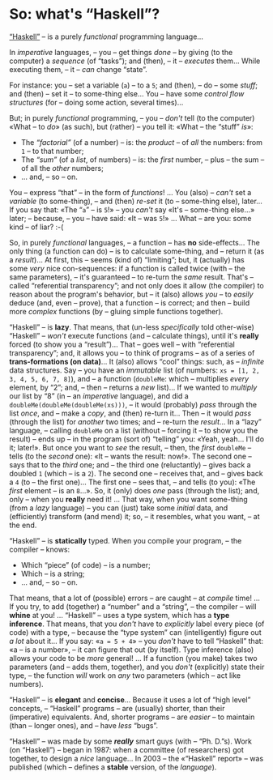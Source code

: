 # So: what's “Haskell”?

[“Haskell”](https://en.wikipedia.org/wiki/Haskell_%28programming_language%29) – is a purely _functional_ programming language…

In *imperative* languages, – you – get things *done* – by giving (to the computer) a *sequence* (of “tasks”); and (then), – it – *executes* them… While executing them, – it – *can* change “state”.

For instance: you – set a variable (`a`) – to a `5`; and (then), – do – some *stuff*; and (then) – set it – to some-thing else… You – have some *control flow structures* (for – doing some action, several times)… 

But; in purely *functional* programming, – you – *don't* tell (to the computer) «What – to *do*» (as such), but (rather) – you tell it: «What – the “stuff” *is*»: 
- The *“factorial”* (of a number) – is: the *product* – of *all* the numbers: from `1` – to that number;
- The *“sum”* (of a *list*, of numbers) – is: the *first* number, – plus – the sum – of all the *other* numbers;
- … and, – so – on. 

You – express “that” – in the form of *functions*! … You (also) – *can't* set a *variable* (to some-thing), – and (then) *re-set* it (to – some-thing else), later… If you say that: «The “`a`” – is `5`!» – you *can't* say «It's – some-thing else…» later; – because, – you – have said: «It – was `5`!» … What – are you: some kind – of liar? :-(

So, in purely *functional* languages, – a function – has **no** side-effects… The only thing (a function can do) – is to calculate some-thing, and – return it (as a *result*)… At first, this – seems (kind of) “limiting”; but, it (actually) has some *very* nice con-sequences: if a function is called twice (with – the same parameters), – it's guaranteed – to re-turn the *same* result. That's – called “referential transparency”; and not only does it allow (the compiler) to reason about the program's behavior, but – it (also) allows *you* – to *easily* deduce (and, even – prove), that a function – is correct; and then – build more *complex* functions (by – gluing simple functions together). 

“Haskell” – is **lazy**. That means, that (un-less *specifically* told other-wise) “Haskell” – *won't* execute functions (and – calculate things), until it's **really** forced (to show you a “result”)… That – goes well – with “referential transparency”; and, it allows you – to think of programs – as of a series of **trans-formations (on data)**… It (also) allows “cool” things: such, as – *infinite* data structures. Say – you have an *immutable* list (of numbers: `xs = [1, 2, 3, 4, 5, 6, 7, 8]`), and – a function (`doubleMe`: which – multiplies *every* element, by “2”; and, – then – returns a *new* list)… If we wanted to *multiply* our list by “8” (in – an *imperative* language), and did a `doubleMe(doubleMe(doubleMe(xs)))`, – it would (probably) *pass* through the list *once*, and – make a *copy*, and (then) re-turn it… Then – it would *pass* (through the list) for *another* two times; and – re-turn the *result*… In a “lazy” language, – calling `doubleMe` on a list (without – forcing it – to show you the result) – ends up – in the program (sort of) “telling” you: «Yeah, yeah… I'll do it; later!». But once you want to *see* the result, – then, the *first* `doubleMe` – tells (to the *second* one): «It – wants the result: now!». The second one – says that to the *third* one; and – the third one (reluctantly) – gives back a doubled `1` (which – is a `2`). The second one – receives that, and – gives back a `4` (to – the first one)… The first one – sees that, – and tells (to you): «The *first* element – is an `8`…». So, it (only) does *one* pass (through the list); and, only – when you **really** need it! … That way, when you want some-thing (from a *lazy* language) – you can (just) take some *initial* data, and (efficiently) transform (and mend) it; so, – it resembles, what you want, – at the end. 

“Haskell” – is **statically**  typed. When you compile your program, – the compiler – knows: 
- Which “piece” (of code) – is a number;
- Which – is a string;
- … and, – so – on. 

That means, that a lot of (possible) errors – are caught – at *compile* time! … If you try, to add (together) a “number” and a “string”, – the compiler – will **whine** at you! … “Haskell” – uses a type system, which has a **type inference**. That means, that you *don't* have to *explicitly* label every piece (of code) with a type, – because the “type system” can (intelligently) figure out *a lot* about it… If you say: «`a = 5 + 4`» – you *don't* have to tell “Haskell” that: «a – is a number», – it can figure that out (by itself). Type inference (also) allows your code to be *more* general! … If a function (you make) takes two parameters (and – adds them, together), and you *don't* (explicitly) state their type, – the function *will* work on *any* two parameters (which – act like numbers). 

“Haskell” – is **elegant** and **concise**… Because it uses a lot of “high level” concepts, – “Haskell” programs – are (usually) shorter, than their (imperative) equivalents. And, shorter programs – are *easier* – to maintain (than – longer ones), and – have *less* “bugs”. 

“Haskell” – was made by some **_really_** smart guys (with – “Ph. D.”s). Work (on “Haskell”) – began in 1987: when a committee (of researchers) got together, to design a *nice* language… In 2003 – the «“Haskell” report» – was published (which – defines a **stable** version, of the *language*). 